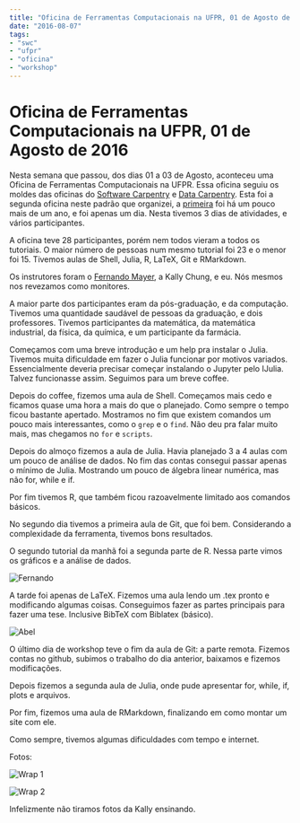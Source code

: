 ```yaml
---
title: "Oficina de Ferramentas Computacionais na UFPR, 01 de Agosto de 2016"
date: "2016-08-07"
tags:
- "swc"
- "ufpr"
- "oficina"
- "workshop"
---
```


# Oficina de Ferramentas Computacionais na UFPR, 01 de Agosto de 2016

Nesta semana que passou, dos dias 01 a 03 de Agosto, aconteceu uma Oficina de
Ferramentas Computacionais na UFPR. Essa oficina seguiu os moldes das oficinas
do [Software Carpentry](http://software-carpentry.org/) e
[Data Carpentry](http://datacarpentry.org/).
Esta foi a segunda oficina neste padrão que organizei, a
[primeira](http://localhost:4000{{local_prefix}}resultado-da-oficina-de-ferramentas-computacionais-para-pesquisadores/)
foi há um pouco mais de um ano, e foi apenas um dia.
Nesta tivemos 3 dias de atividades, e vários participantes.

A oficina teve 28 participantes, porém nem todos vieram a todos os tutoriais.
O maior número de pessoas num mesmo tutorial foi 23 e o menor foi 15.
Tivemos aulas de Shell, Julia, R, LaTeX, Git e RMarkdown.

Os instrutores foram o [Fernando
Mayer](http://www.leg.ufpr.br/doku.php/pessoais:fernandomayer), a
Kally Chung, e eu.
Nós mesmos nos revezamos como monitores.

A maior parte dos participantes eram da pós-graduação, e da computação.
Tivemos uma quantidade saudável de pessoas da graduação, e dois professores.
Tivemos participantes da matemática, da matemática industrial, da física, da
química, e um participante da farmácia.

Começamos com uma breve introdução e um help pra instalar o Julia. Tivemos muita
dificuldade em fazer o Julia funcionar por motivos variados. Essencialmente
deveria precisar começar instalando o Jupyter pelo IJulia. Talvez funcionasse
assim. Seguimos para um breve coffee.

Depois do coffee, fizemos uma aula de Shell. Começamos mais cedo e ficamos quase
uma hora a mais do que o planejado. Como sempre o tempo ficou bastante apertado.
Mostramos no fim que existem comandos um pouco mais interessantes, como o `grep`
e o `find`. Não deu pra falar muito mais, mas chegamos no `for` e `scripts`.

Depois do almoço fizemos a aula de Julia. Havia planejado 3 a 4 aulas com um
pouco de análise de dados. No fim das contas consegui passar apenas o mínimo de
Julia. Mostrando um pouco de álgebra linear numérica, mas não for, while e if.

Por fim tivemos R, que também ficou razoavelmente limitado aos comandos básicos.

No segundo dia tivemos a primeira aula de Git, que foi bem. Considerando a
complexidade da ferramenta, tivemos bons resultados.

O segundo tutorial da manhã foi a segunda parte de R. Nessa parte vimos os
gráficos e a análise de dados.

![Fernando]({{local_prefix}}/assets/2016-08-01-swc3.jpg)

A tarde foi apenas de LaTeX. Fizemos uma aula lendo um .tex pronto e modificando
algumas coisas. Conseguimos fazer as partes principais para fazer uma tese.
Inclusive BibTeX com Biblatex (básico).

![Abel]({{local_prefix}}/assets/2016-08-01-swc4.jpg)

O último dia de workshop teve o fim da aula de Git: a parte remota.
Fizemos contas no github, subimos o trabalho do dia anterior, baixamos e fizemos
modificações.

Depois fizemos a segunda aula de Julia, onde pude apresentar for, while, if,
plots e arquivos.

Por fim, fizemos uma aula de RMarkdown, finalizando em como montar um site com
ele.

Como sempre, tivemos algumas dificuldades com tempo e internet.

Fotos:

![Wrap 1]({{local_prefix}}/assets/2016-08-01-swc1.jpg)

![Wrap 2]({{local_prefix}}/assets/2016-08-01-swc2.jpg)

Infelizmente não tiramos fotos da Kally ensinando.
